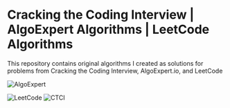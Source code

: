 # Cracking the Coding Interview | AlgoExpert Algorithms | LeetCode Algorithms
This repository contains original algorithms I created as solutions for problems from Cracking the Coding Interview, AlgoExpert.io, and LeetCode

![AlgoExpert](https://github.com/noahjpark/Algorithms/blob/master/images/social-logo.png?raw=true)

![LeetCode](https://github.com/noahjpark/Algorithms/blob/master/images/LeetCode.png?raw=true) ![CTCI](https://github.com/noahjpark/Algorithms/blob/master/images/ctci.png?raw=true)
